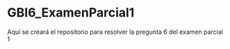 # GBI6_ExamenParcial1
Aquí se creará el repositorio para resolver la pregunta 6 del examen parcial 1
